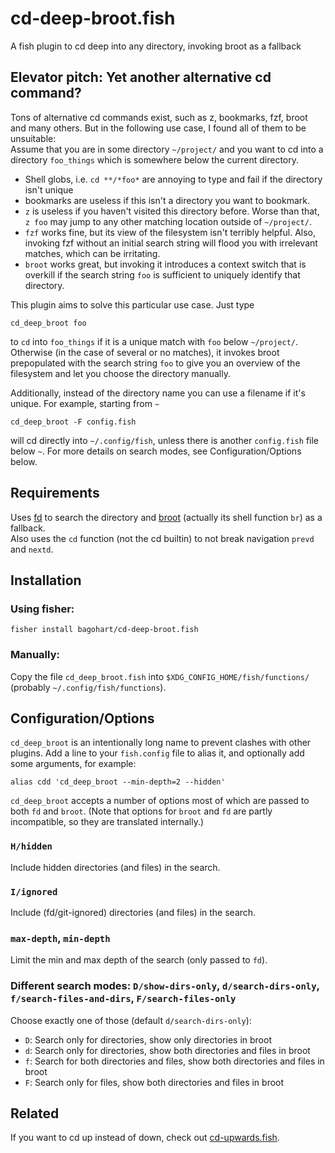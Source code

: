 # cd-deep-broot.fish
A fish plugin to cd deep into any directory, invoking broot as a fallback

## Elevator pitch: Yet another alternative cd command?
Tons of alternative cd commands exist, such as z, bookmarks, fzf, broot and many others.
But in the following use case, I found all of them to be unsuitable:\
Assume that you are in some directory `~/project/` and you want to cd into a directory `foo_things` which is somewhere below the current directory.

* Shell globs, i.e. `cd **/*foo*` are annoying to type and fail if the directory isn't unique
* bookmarks are useless if this isn't a directory you want to bookmark.
* `z` is useless if you haven't visited this directory before. Worse than that, `z foo` may jump to any other matching location outside of `~/project/`.
* `fzf` works fine, but its view of the filesystem isn't terribly helpful. Also, invoking fzf without an initial search string will flood you with irrelevant matches, which can be irritating.
* `broot` works great, but invoking it introduces a context switch that is overkill if the search string `foo` is sufficient to uniquely identify that directory.

This plugin aims to solve this particular use case. Just type 
```
cd_deep_broot foo
```
to `cd` into `foo_things` if it is a unique match with `foo` below `~/project/`.
Otherwise (in the case of several or no matches), it invokes broot prepopulated with the search string `foo` to give you an overview of the filesystem and let you choose the directory manually.

Additionally, instead of the directory name you can use a filename if it's unique. For example, starting from `~`
```
cd_deep_broot -F config.fish
```
will cd directly into `~/.config/fish`, unless there is another `config.fish` file below `~`.
For more details on search modes, see Configuration/Options below.

## Requirements
Uses [fd](https://github.com/sharkdp/fd) to search the directory and [broot](https://dystroy.org/broot/) (actually its shell function `br`) as a fallback.\
Also uses the `cd` function (not the cd builtin) to not break navigation `prevd` and `nextd`.

## Installation
### Using fisher:
```
fisher install bagohart/cd-deep-broot.fish
```

### Manually:
Copy the file `cd_deep_broot.fish` into `$XDG_CONFIG_HOME/fish/functions/` (probably `~/.config/fish/functions`).

## Configuration/Options
`cd_deep_broot` is an intentionally long name to prevent clashes with other plugins. Add a line to your `fish.config` file to alias it, and optionally add some arguments, for example:
```
alias cdd 'cd_deep_broot --min-depth=2 --hidden'
```
`cd_deep_broot` accepts a number of options most of which are passed to both `fd` and `broot`.
(Note that options for `broot` and `fd` are partly incompatible, so they are translated internally.)

### `H/hidden`
Include hidden directories (and files) in the search.

### `I/ignored`
Include (fd/git-ignored) directories (and files) in the search.

### `max-depth`, `min-depth`
Limit the min and max depth of the search (only passed to `fd`).

### Different search modes: `D/show-dirs-only`, `d/search-dirs-only`, `f/search-files-and-dirs`, `F/search-files-only`
Choose exactly one of those (default `d/search-dirs-only`):
* `D`: Search only for directories, show only directories in broot
* `d`: Search only for directories, show both directories and files in broot
* `f`: Search for both directories and files, show both directories and files in broot
* `F`: Search only for files, show both directories and files in broot

## Related
If you want to cd up instead of down, check out [cd-upwards.fish](https://github.com/bagohart/cd-upwards.fish).
